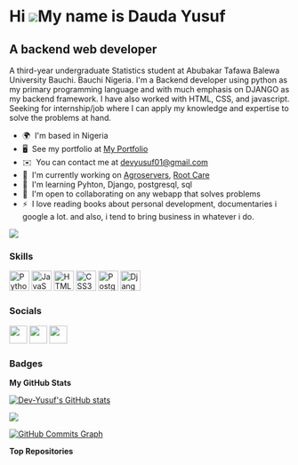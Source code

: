 Hi ![](https://user-images.githubusercontent.com/18350557/176309783-0785949b-9127-417c-8b55-ab5a4333674e.gif)My name is Dauda Yusuf
===================================================================================================================================

A backend web developer
-----------------------

A third-year undergraduate Statistics student at Abubakar Tafawa Balewa University Bauchi. Bauchi Nigeria. I'm a Backend developer using python as my primary programming language and with much emphasis on DJANGO as my backend framework. I have also worked with HTML, CSS, and javascript. Seeking for internship/job where I can apply my knowledge and expertise to solve the problems at hand.

* 🌍  I'm based in Nigeria
* 🖥️  See my portfolio at [My Portfolio](http://dev-yusuf,netlify.app)
* ✉️  You can contact me at [devyusuf01@gmail.com](mailto:devyusuf01@gmail.com)
* 🚀  I'm currently working on [Agroservers](http://agroservers.herokuapp.com/), [Root Care](https://rootcare.netlify.app/)
* 🧠  I'm learning Pyhton, Django, postgresql, sql
* 🤝  I'm open to collaborating on any webapp that solves problems
* ⚡  I love reading books about personal development, documentaries i google a lot. and also, i tend to bring business in whatever i do.

<a href="https://www.twitter.com/LegendYusuf101" target="_blank" rel="noreferrer"><img
src="https://img.shields.io/twitter/follow/LegendYusuf101?logo=twitter&style=for-the-badge&color=0891b2&labelColor=000000"
/></a>

### Skills

<p align="left">
<a href="https://www.python.org/" target="_blank" rel="noreferrer"><img src="https://raw.githubusercontent.com/danielcranney/readme-generator/main/public/icons/skills/python-colored.svg" width="36" height="36" alt="Python" /></a>
<a href="https://developer.mozilla.org/en-US/docs/Web/JavaScript" target="_blank" rel="noreferrer"><img src="https://raw.githubusercontent.com/danielcranney/readme-generator/main/public/icons/skills/javascript-colored.svg" width="36" height="36" alt="JavaScript" /></a>
<a href="https://developer.mozilla.org/en-US/docs/Glossary/HTML5" target="_blank" rel="noreferrer"><img src="https://raw.githubusercontent.com/danielcranney/readme-generator/main/public/icons/skills/html5-colored.svg" width="36" height="36" alt="HTML5" /></a>
<a href="https://www.w3.org/TR/CSS/#css" target="_blank" rel="noreferrer"><img src="https://raw.githubusercontent.com/danielcranney/readme-generator/main/public/icons/skills/css3-colored.svg" width="36" height="36" alt="CSS3" /></a>
<a href="https://www.postgresql.org/" target="_blank" rel="noreferrer"><img src="https://raw.githubusercontent.com/danielcranney/readme-generator/main/public/icons/skills/postgresql-colored.svg" width="36" height="36" alt="PostgreSQL" /></a>
<a href="https://www.djangoproject.com/" target="_blank" rel="noreferrer"><img src="https://raw.githubusercontent.com/danielcranney/readme-generator/main/public/icons/skills/django-colored-dark.svg" width="36" height="36" alt="Django" /></a>
</p>


### Socials

<p align="left"> <a href="https://www.github.com/Dev-Yusuf" target="_blank" rel="noreferrer"><img src="https://raw.githubusercontent.com/danielcranney/readme-generator/main/public/icons/socials/github-dark.svg" width="32" height="32" /></a> <a href="https://www.linkedin.com/in/https:/dauda-yusuf-yahya-2a8601170/" target="_blank" rel="noreferrer"><img src="https://raw.githubusercontent.com/danielcranney/readme-generator/main/public/icons/socials/linkedin.svg" width="32" height="32" /></a> <a href="https://www.twitter.com/LegendYusuf101" target="_blank" rel="noreferrer"><img src="https://raw.githubusercontent.com/danielcranney/readme-generator/main/public/icons/socials/twitter.svg" width="32" height="32" /></a></p>

### Badges

<b>My GitHub Stats</b>

<a href="http://www.github.com/Dev-Yusuf"><img src="https://github-readme-stats.vercel.app/api?username=Dev-Yusuf&show_icons=true&hide=&count_private=true&title_color=0891b2&text_color=ffffff&icon_color=0891b2&bg_color=000000&hide_border=true&show_icons=true" alt="Dev-Yusuf's GitHub stats" /></a>

<a href="http://www.github.com/Dev-Yusuf"><img src="https://github-readme-streak-stats.herokuapp.com/?user=Dev-Yusuf&stroke=ffffff&background=000000&ring=0891b2&fire=0891b2&currStreakNum=ffffff&currStreakLabel=0891b2&sideNums=ffffff&sideLabels=ffffff&dates=ffffff&hide_border=true" /></a>

<a href="http://www.github.com/Dev-Yusuf"><img src="https://activity-graph.herokuapp.com/graph?username=Dev-Yusuf&bg_color=000000&color=ffffff&line=0891b2&point=ffffff&area_color=000000&area=true&hide_border=true&custom_title=GitHub%20Commits%20Graph" alt="GitHub Commits Graph" /></a>

<b>Top Repositories</b>

<div width="100%" align="center"></div><br /><br /><br /><br /><br /><br /><br />
